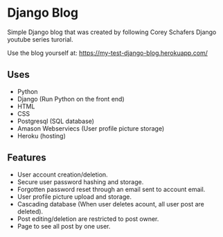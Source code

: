 # Django Blog
Simple Django blog that was created by following Corey Schafers Django youtube series turorial.

Use the blog yourself at: https://my-test-django-blog.herokuapp.com/

## Uses
- Python
- Django (Run Python on the front end)
- HTML
- CSS
- Postgresql (SQL database)
- Amason Webserviecs (User profile picture storage)
- Heroku (hosting)

## Features
- User account creation/deletion.
- Secure user password hashing and storage.
- Forgotten password reset through an email sent to account email.
- User profile picture upload and storage.
- Cascading database (When user deletes acount, all user post are deleted).
- Post editing/deletion are restricted to post owner.
- Page to see all post by one user.
